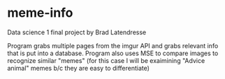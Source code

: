 # meme-info
Data science 1 final project by Brad Latendresse

Program grabs multiple pages from the imgur API and grabs relevant info that is put into a database. Program also uses MSE to compare images to recognize similar "memes" (for this case I will be exaimining "Advice animal" memes b/c they are easy to differentiate) 
